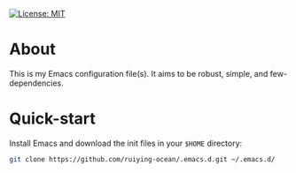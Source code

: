 [![License: MIT](https://img.shields.io/badge/License-MIT-yellow.svg)](https://opensource.org/licenses/MIT)

# About
 This is my Emacs configuration file(s). It aims to be robust, simple, and few-dependencies.

# Quick-start

Install Emacs and download the init files in your `$HOME` directory:
```bash
git clone https://github.com/ruiying-ocean/.emacs.d.git ~/.emacs.d/
```
